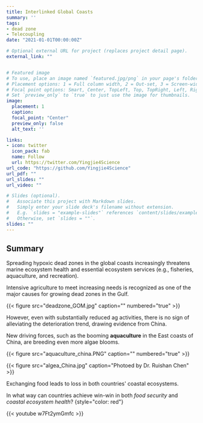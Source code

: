 ```yaml
---
title: Interlinked Global Coasts
summary: ''
tags:
- dead zone
- Telecoupling
date: "2021-01-01T00:00:00Z"

# Optional external URL for project (replaces project detail page).
external_link: ""


# Featured image
# To use, place an image named `featured.jpg/png` in your page's folder.
# Placement options: 1 = Full column width, 2 = Out-set, 3 = Screen-width
# Focal point options: Smart, Center, TopLeft, Top, TopRight, Left, Right, BottomLeft, Bottom, BottomRight
# Set `preview_only` to `true` to just use the image for thumbnails.
image:
  placement: 1
  caption:
  focal_point: "Center"
  preview_only: false
  alt_text: ''

links:
- icon: twitter
  icon_pack: fab
  name: Follow
  url: https://twitter.com/Yingjie4Science
url_code: "https://github.com/Yingjie4Science"
url_pdf: ""
url_slides: ""
url_video: ""

# Slides (optional).
#   Associate this project with Markdown slides.
#   Simply enter your slide deck's filename without extension.
#   E.g. `slides = "example-slides"` references `content/slides/example-slides.md`.
#   Otherwise, set `slides = ""`.
slides: ""
---
```


## Summary

  Spreading hypoxic dead zones in the global coasts increasingly threatens marine ecosystem health and essential ecosystem services (e.g., fisheries, aquaculture, and recreation). 
  
  Intensive agriculture to meet increasing needs is recognized as one of the major causes for growing dead zones in the Gulf. 

{{< figure src="deadzone_GOM.jpg" caption="" numbered="true" >}}


  However, even with substantially reduced ag activities, there is no sign of alleviating the deterioration trend, drawing evidence from China. 
  
  New driving forces, such as the booming **aquaculture** in the East coasts of China, are breeding even more algae blooms. 

{{< figure src="aquaculture_china.PNG" caption="" numbered="true" >}}

{{< figure src="algea_China.jpg" caption="Photoed by Dr. Ruishan Chen" >}}


  Exchanging food leads to loss in both countries' coastal ecosystems.
  
  In what way can countries achieve win-win in both *food security* and *coastal ecosystem health*?
  {style="color: red"}
  
  
{{< youtube w7Ft2ymGmfc >}}



